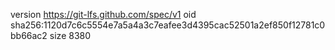 version https://git-lfs.github.com/spec/v1
oid sha256:1120d7c6c5554e7a5a4a3c7eafee3d4395cac52501a2ef850f12781c0bb66ac2
size 8380
